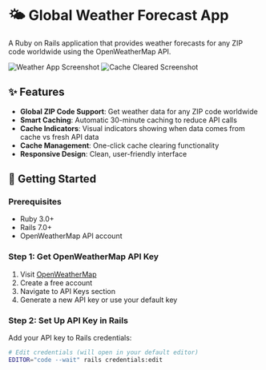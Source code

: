 # 🌤️ Global Weather Forecast App

A Ruby on Rails application that provides weather forecasts for any ZIP code worldwide using the OpenWeatherMap API.

![Weather App Screenshot](Screenshot%20at%202025-09-09%2013-56-28.png)
![Cache Cleared Screenshot](Screenshot%20at%202025-09-09%2013-56-46.png)

## ✨ Features

- **Global ZIP Code Support**: Get weather data for any ZIP code worldwide
- **Smart Caching**: Automatic 30-minute caching to reduce API calls
- **Cache Indicators**: Visual indicators showing when data comes from cache vs fresh API data
- **Cache Management**: One-click cache clearing functionality
- **Responsive Design**: Clean, user-friendly interface

## 🚀 Getting Started

### Prerequisites

- Ruby 3.0+
- Rails 7.0+
- OpenWeatherMap API account

### Step 1: Get OpenWeatherMap API Key

1. Visit [OpenWeatherMap](https://openweathermap.org/api)
2. Create a free account
3. Navigate to API Keys section
4. Generate a new API key or use your default key

### Step 2: Set Up API Key in Rails

Add your API key to Rails credentials:

```bash
# Edit credentials (will open in your default editor)
EDITOR="code --wait" rails credentials:edit